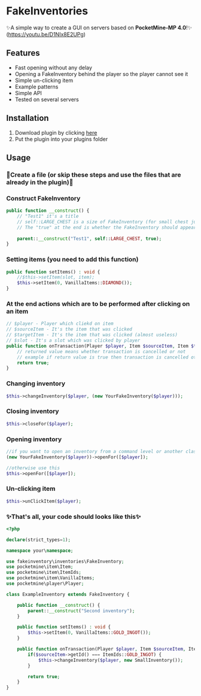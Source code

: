 # FakeInventories
✨A simple way to create a GUI on servers based on **PocketMine-MP 4.0**!✨
(https://youtu.be/D1NIx8E2UPg)


## Features
- Fast opening without any delay
- Opening a FakeInventory behind the player so the player cannot see it
- Simple un-clicking item
- Example patterns
- Simple API
- Tested on several servers

## Installation

1. Download plugin by clicking [here](https://github.com/iDarkQ/FakeInventories-PMMP/archive/refs/heads/master.zip)
2. Put the plugin into your plugins folder

## Usage

### 🔻Create a file (or skip these steps and use the files that are already in the plugin)🔻

### Construct FakeInventory
```php
public function __construct() {
    // "Test1" it's a title
    // self::LARGE_CHEST is a size of FakeInventory (for small chest just type self::SMALL_CHEST)
    // The "true" at the end is whether the FakeInventory should appear behind the player
    
    parent::__construct("Test1", self::LARGE_CHEST, true);
}
```

### Setting items (you need to add this function)
```php
public function setItems() : void {
    //$this->setItem(slot, item);
    $this->setItem(0, VanillaItems::DIAMOND());
}
```

### At the end actions which are to be performed after clicking on an item
```php
// $player - Player which cliekd on item
// $sourceItem - It's the item that was clicked
// $targetItem - It's the item that was clicked (almost useless)
// $slot - It's a slot which was clicked by player
public function onTransaction(Player $player, Item $sourceItem, Item $targetItem, int $slot) : bool {
    // returned value means whether transaction is cancelled or not
    // example if return value is true then transaction is cancelled otherwise not
    return true;
}
```

### Changing inventory
```php
$this->changeInventory($player, (new YourFakeInventory($player)));
```

### Closing inventory
```php
$this->closeFor($player);
```

### Opening inventory
```php
//if you want to open an inventory from a command level or another class, use
(new YourFakeInventory($player))->openFor([$player]);

//otherwise use this
$this->openFor([$player]);
```

### Un-clicking item
```php
$this->unClickItem($player);
```

### ✨That's all, your code should looks like this✨
```php
<?php

declare(strict_types=1);

namespace your\namespace;

use fakeinventory\inventories\FakeInventory;
use pocketmine\item\Item;
use pocketmine\item\ItemIds;
use pocketmine\item\VanillaItems;
use pocketmine\player\Player;

class ExampleInventory extends FakeInventory {

    public function __construct() {
        parent::__construct("Second inventory");
    }

    public function setItems() : void {
        $this->setItem(0, VanillaItems::GOLD_INGOT());
    }

    public function onTransaction(Player $player, Item $sourceItem, Item $targetItem, int $slot) : bool {
        if($sourceItem->getId() === ItemIds::GOLD_INGOT) {
            $this->changeInventory($player, new SmallInventory());
        }

        return true;
    }
}
```

